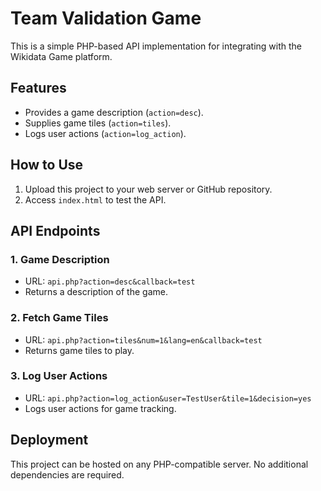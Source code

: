 # Team Validation Game

This is a simple PHP-based API implementation for integrating with the Wikidata Game platform.

## Features
- Provides a game description (`action=desc`).
- Supplies game tiles (`action=tiles`).
- Logs user actions (`action=log_action`).

## How to Use
1. Upload this project to your web server or GitHub repository.
2. Access `index.html` to test the API.

## API Endpoints
### 1. Game Description
- URL: `api.php?action=desc&callback=test`
- Returns a description of the game.

### 2. Fetch Game Tiles
- URL: `api.php?action=tiles&num=1&lang=en&callback=test`
- Returns game tiles to play.

### 3. Log User Actions
- URL: `api.php?action=log_action&user=TestUser&tile=1&decision=yes`
- Logs user actions for game tracking.

## Deployment
This project can be hosted on any PHP-compatible server. No additional dependencies are required.